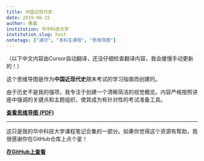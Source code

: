 ```yaml
---
title: 中国近现代史
date: 2019-06-15
author: 黄晨
institution: 华中科技大学
institution_slug: hust
notetags: ["通识", "本科生课程", "思维导图"]
---
```


（以下中文内容由Cursor自动翻译，还没仔细检查翻译内容，我会缓慢手动更新的！）

这个思维导图是作为**中国近现代史**期末考试的学习指南而创建的。

由于历史不是我的强项，我专注于创建一个清晰简洁的视觉概览。内容严格按照讲座中强调的关键点和主题组织，使其成为有针对性的考试准备工具。

[**查看思维导图 (PDF)**](/notes/modern-chinese-history/pdf/modern-chinese-history-mindmap.pdf)

---

这只是我的华中科技大学课程笔记合集的一部分。如果你觉得这个资源有帮助，我很感谢你在GitHub仓库上点个星！

[**在GitHub上查看**](https://github.com/chenx820/HUST-course-notes)
